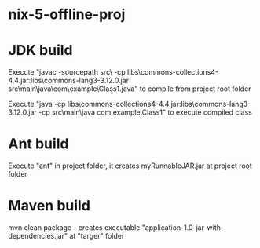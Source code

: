 # nix-5-offline-proj

# JDK build
Execute "javac -sourcepath src\ -cp libs\commons-collections4-4.4.jar:libs\commons-lang3-3.12.0.jar
src\main\java\com\example\Class1.java" to compile from project root folder

Execute "java -cp libs\commons-collections4-4.4.jar:libs\commons-lang3-3.12.0.jar -cp 
src\main\java com.example.Class1" to execute compiled class


# Ant build
Execute "ant" in project folder, it creates myRunnableJAR.jar at project root folder

# Maven build
mvn clean package - creates executable "application-1.0-jar-with-dependencies.jar" at "targer" folder
